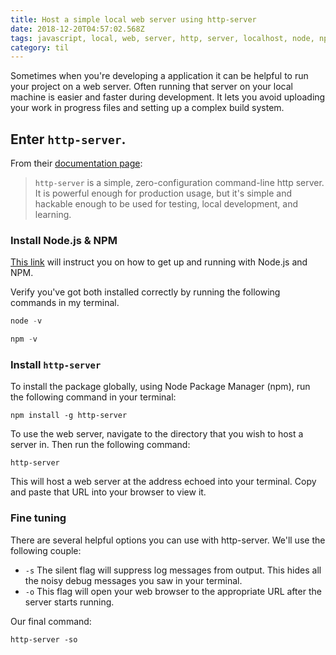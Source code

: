 ```yaml
---
title: Host a simple local web server using http-server
date: 2018-12-20T04:57:02.568Z
tags: javascript, local, web, server, http, server, localhost, node, npm
category: til
---
```


Sometimes when you're developing a application it can be helpful to run your project on a web server. Often running that server on your local machine is easier and faster during development. It lets you avoid uploading your work in progress files and setting up a complex build system.

## Enter `http-server`.

From their [documentation page](https://www.npmjs.com/package/http-server):

> `http-server` is a simple, zero-configuration command-line http server. It is powerful enough for production usage, but it's simple and hackable enough to be used for testing, local development, and learning.

### Install Node.js & NPM

[This link](https://www.npmjs.com/get-npm) will instruct you on how to get up and running with Node.js and NPM.

Verify you've got both installed correctly by running the following commands in my terminal.

  ```js
  node -v
  ```

  ```js
  npm -v
  ```

### Install `http-server`

To install the package globally, using Node Package Manager (npm), run the following command in your terminal:

    npm install -g http-server

To use the web server, navigate to the directory that you wish to host a server in. Then run the following command:

    http-server

This will host a web server at the address echoed into your terminal. Copy and paste that URL into your browser to view it.

### Fine tuning

There are several helpful options you can use with http-server. We'll use the following couple:

- `-s` The silent flag will suppress log messages from output. This hides all the noisy debug messages you saw in your terminal.
- `-o` This flag will open your web browser to the appropriate URL after the server starts running.

Our final command:

    http-server -so